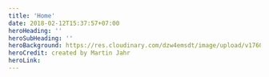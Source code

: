 ```yaml
---
title: 'Home'
date: 2018-02-12T15:37:57+07:00
heroHeading: ''
heroSubHeading: ''
heroBackground: https://res.cloudinary.com/dzw4emsdt/image/upload/v1760995050/website/frontpage_bdh9mc.webp
heroCredit: created by Martin Jahr
heroLink: 
---
```


